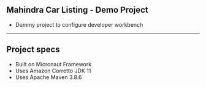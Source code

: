 ## Mahindra Car Listing - Demo Project

- Dummy project to configure developer workbench

---

## Project specs

- Built on Micronaut Framework
- Uses Amazon Corretto JDK 11
- Uses Apache Maven 3.8.6




